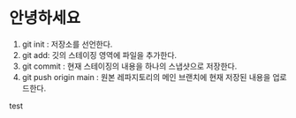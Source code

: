 # 안녕하세요

1. git init : 저장소를 선언한다.
2. git add: 깃의 스테이징 영역에 파일을 추가한다.
3. git commit : 현재 스테이징의 내용을 하나의 스냅샷으로 저장한다.
4. git push origin main : 원본 레파지토리의 메인 브랜치에 현재 저장된 내용을 업로드한다.

test